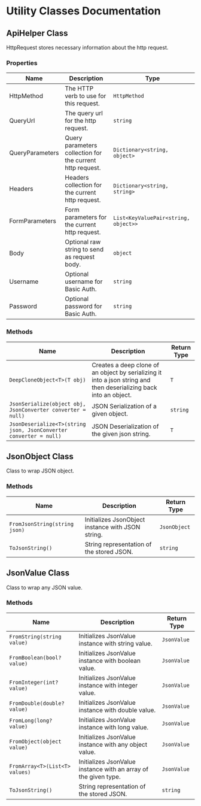 
# Utility Classes Documentation

## ApiHelper Class

HttpRequest stores necessary information about the http request.

### Properties

| Name | Description | Type |
|  --- | --- | --- |
| HttpMethod | The HTTP verb to use for this request. | `HttpMethod` |
| QueryUrl | The query url for the http request. | `string` |
| QueryParameters | Query parameters collection for the current http request. | `Dictionary<string, object>` |
| Headers | Headers collection for the current http request. | `Dictionary<string, string>` |
| FormParameters | Form parameters for the current http request. | `List<KeyValuePair<string, object>>` |
| Body | Optional raw string to send as request body. | `object` |
| Username | Optional username for Basic Auth. | `string` |
| Password | Optional password for Basic Auth. | `string` |

### Methods

| Name | Description | Return Type |
|  --- | --- | --- |
| `DeepCloneObject<T>(T obj)` | Creates a deep clone of an object by serializing it into a json string and then deserializing back into an object. | `T` |
| `JsonSerialize(object obj, JsonConverter converter = null)` | JSON Serialization of a given object. | `string` |
| `JsonDeserialize<T>(string json, JsonConverter converter = null)` | JSON Deserialization of the given json string. | `T` |

## JsonObject Class

Class to wrap JSON object.

### Methods

| Name | Description | Return Type |
|  --- | --- | --- |
| `FromJsonString(string json)` | Initializes JsonObject instance with JSON string. | `JsonObject` |
| `ToJsonString()` | String representation of the stored JSON. | `string` |

## JsonValue Class

Class to wrap any JSON value.

### Methods

| Name | Description | Return Type |
|  --- | --- | --- |
| `FromString(string value)` | Initializes JsonValue instance with string value. | `JsonValue` |
| `FromBoolean(bool? value)` | Initializes JsonValue instance with boolean value. | `JsonValue` |
| `FromInteger(int? value)` | Initializes JsonValue instance with integer value. | `JsonValue` |
| `FromDouble(double? value)` | Initializes JsonValue instance with double value. | `JsonValue` |
| `FromLong(long? value)` | Initializes JsonValue instance with long value. | `JsonValue` |
| `FromObject(object value)` | Initializes JsonValue instance with any object value. | `JsonValue` |
| `FromArray<T>(List<T> values)` | Initializes JsonValue instance with an array of the given type. | `JsonValue` |
| `ToJsonString()` | String representation of the stored JSON. | `string` |

